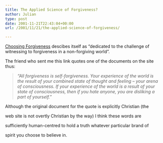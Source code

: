 ```yaml
---
title: The Applied Science of Forgiveness?
author: Julian
type: post
date: 2001-11-21T22:43:04+00:00
url: /2001/11/21/the-applied-science-of-forgiveness/

---
```

[Choosing Forgiveness][1] descibes itself as &#8220;dedicated to the challenge of witnessing to forgiveness in a non-forgiving world&#8221;.

The friend who sent me this link quotes one of the documents on the site thus:

> _&#8220;All forgiveness is self-forgiveness. Your experience of the world is the result of your combined state of thought and feeling &#8211; your arena of consciousness. If your experience of the world is a result of your state of consciousness, then if you hate anyone, you are disliking a part of yourself.&#8221;_

Although the original document for the quote is explicitly Christian (the
  
web site is not overtly Christian by the way) I think these words are
  
sufficiently human-centred to hold a truth whatever particular brand of
  
spirit you choose to believe in.

 [1]: https://www.choosingforgiveness.org/